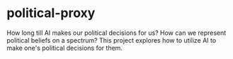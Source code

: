 # political-proxy
How long till AI makes our political decisions for us? How can we represent political beliefs on a spectrum? This project explores how to utilize AI to make one's political decisions for them.
